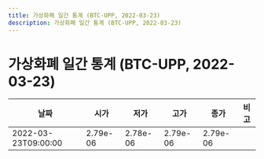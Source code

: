 ```yaml
---
title: 가상화폐 일간 통계 (BTC-UPP, 2022-03-23)
description: 가상화폐 일간 통계 (BTC-UPP, 2022-03-23)
---
```


가상화폐 일간 통계 (BTC-UPP, 2022-03-23)
===

|날짜|시가|저가|고가|종가|비고|
|--|--|--|--|--|--|
|2022-03-23T09:00:00|2.79e-06|2.78e-06|2.79e-06|2.79e-06|    |
